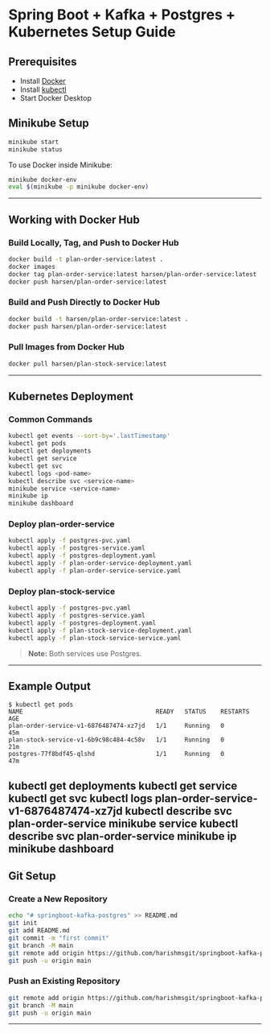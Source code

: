 # Spring Boot + Kafka + Postgres + Kubernetes Setup Guide

## Prerequisites

- Install [Docker](https://www.docker.com/get-started)
- Install [kubectl](https://kubernetes.io/docs/tasks/tools/)
- Start Docker Desktop

## Minikube Setup

```sh
minikube start
minikube status
```

To use Docker inside Minikube:

```sh
minikube docker-env
eval $(minikube -p minikube docker-env)
```

---

## Working with Docker Hub

### Build Locally, Tag, and Push to Docker Hub

```sh
docker build -t plan-order-service:latest .
docker images
docker tag plan-order-service:latest harsen/plan-order-service:latest
docker push harsen/plan-order-service:latest
```

### Build and Push Directly to Docker Hub

```sh
docker build -t harsen/plan-order-service:latest .
docker push harsen/plan-order-service:latest
```

### Pull Images from Docker Hub

```sh
docker pull harsen/plan-stock-service:latest
```

---

## Kubernetes Deployment

### Common Commands

```sh
kubectl get events --sort-by='.lastTimestamp'
kubectl get pods
kubectl get deployments
kubectl get service
kubectl get svc
kubectl logs <pod-name>
kubectl describe svc <service-name>
minikube service <service-name>
minikube ip
minikube dashboard
```

### Deploy plan-order-service

```sh
kubectl apply -f postgres-pvc.yaml
kubectl apply -f postgres-service.yaml
kubectl apply -f postgres-deployment.yaml
kubectl apply -f plan-order-service-deployment.yaml
kubectl apply -f plan-order-service-service.yaml
```

### Deploy plan-stock-service

```sh
kubectl apply -f postgres-pvc.yaml
kubectl apply -f postgres-service.yaml
kubectl apply -f postgres-deployment.yaml
kubectl apply -f plan-stock-service-deployment.yaml
kubectl apply -f plan-stock-service-service.yaml
```

> **Note:** Both services use Postgres.

---

## Example Output

```text
$ kubectl get pods
NAME                                     READY   STATUS    RESTARTS   AGE
plan-order-service-v1-6876487474-xz7jd   1/1     Running   0          45m
plan-stock-service-v1-6b9c98c484-4c58v   1/1     Running   0          21m
postgres-77f8bdf45-qlshd                 1/1     Running   0          47m
```
kubectl get deployments
kubectl get service
kubectl get svc
kubectl logs plan-order-service-v1-6876487474-xz7jd
kubectl describe svc plan-order-service
minikube service kubectl describe svc plan-order-service
minikube ip
minikube dashboard
---

## Git Setup

### Create a New Repository

```sh
echo "# springboot-kafka-postgres" >> README.md
git init
git add README.md
git commit -m "first commit"
git branch -M main
git remote add origin https://github.com/harishmsgit/springboot-kafka-postgres.git
git push -u origin main
```

### Push an Existing Repository

```sh
git remote add origin https://github.com/harishmsgit/springboot-kafka-postgres.git
git branch -M main
git push -u origin main
```

---
